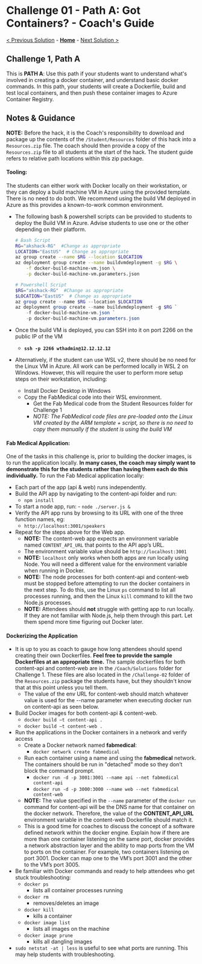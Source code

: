 # Challenge 01 - Path A: Got Containers? - Coach's Guide 

[< Previous Solution](./Solution-01.md) - **[Home](./README.md)** - [Next Solution >](./Solution-02A.md)

## Challenge 1, Path A

This is **PATH A**: Use this path if your students want to understand what's involved in creating a docker container, and understand basic docker commands.  In this path, your students will create a Dockerfile, build and test local containers, and then push these container images to Azure Container Registry.

## Notes & Guidance

**NOTE:** Before the hack, it is the Coach's responsibility to download and package up the contents of the `/Student/Resources` folder of this hack into a `Resources.zip` file. The coach should then provide a copy of the `Resources.zip` file to all students at the start of the hack.  The student guide refers to relative path locations within this zip package.

#### Tooling:
The students can either work with Docker locally on their workstation, or they can deploy a build machine VM in Azure using the provided template.  There is no need to do both.  We recommend using the build VM deployed in Azure as this provides a known-to-work common environment.

  - The following bash & powershell scripts can be provided to students to deploy the Build VM in Azure. Advise students to use one or the other depending on their platform.
	```bash
	# Bash Script
	RG="akshack-RG"  #Change as appropriate
	LOCATION="EastUS"  # Change as appropriate
	az group create --name $RG --location $LOCATION
	az deployment group create --name buildvmdeployment -g $RG \
    	-f docker-build-machine-vm.json \
		-p docker-build-machine-vm.parameters.json
	```
	```Powershell
	# Powershell Script
	$RG="akshack-RG"  #Change as appropriate
	$LOCATION="EastUS"  # Change as appropriate
	az group create --name $RG --location $LOCATION
	az deployment group create --name buildvmdeployment -g $RG `
    	-f docker-build-machine-vm.json `
		-p docker-build-machine-vm.parameters.json
	```

  - Once the build VM is deployed, you can SSH into it on port 2266 on the public IP of the VM
	- **`ssh -p 2266 wthadmin@12.12.12.12`**

- Alternatively, if the student can use WSL v2, there should be no need for the Linux VM in Azure. All work can be performed locally in WSL 2 on Windows.  However, this will require the user to perform more setup steps on their workstation, including:
	- Install Docker Desktop in Windows
	- Copy the FabMedical code into their WSL environment.
      - Get the Fab Medical code from the Student Resources folder for Challenge 1
      - _NOTE: The FabMedical code files are pre-loaded onto the Linux VM created by the ARM template + script, so there is no need to copy them manually if the student is using the build VM_

#### Fab Medical Application:
One of the tasks in this challenge is, prior to building the docker images, is to run the application locally.  **In many cases, the coach may simply want to demonstrate this for the students rather than having them each do this individually.**  To run the Fab Medical application locally:
- Each part of the app (api & web) runs independently.
- Build the API app by navigating to the content-api folder and run:
   	- `npm install`
- To start a node app, run:
       - `node ./server.js &`
- Verify the API app runs by browsing to its URL with one of the three function names, eg: 
   	- `http://localhost:3001/speakers`
- Repeat for the steps above for the Web app.
	- **NOTE:** The content-web app expects an environment variable named `CONTENT_API_URL` that points to the API app’s URL.
	- The environment variable value should be `http://localhost:3001`
	- **NOTE:** `localhost` only works when both apps are run locally using Node. You will need a different value for the environment variable when running in Docker.
	- **NOTE:** The node processes for both content-api and content-web must be stopped before attempting to run the docker containers in the next step. To do this, use the Linux `ps` command to list all processes running, and then the Linux `kill` command to kill the two Node.js processes.
	- **NOTE:** Attendees should **not** struggle with getting app to run locally.  If they are not familiar with Node.js, help them through this part.  Let them spend more time figuring out Docker later.

#### Dockerizing the Application
- It is up to you as coach to gauge how long attendees should spend creating their own Dockerfiles.  **Feel free to provide the sample Dockerfiles at an appropriate time.**  The sample dockerfiles for both content-api and content-web are in the `/Coach/Solutions` folder for Challenge 1. These files are also located in the `/Challenge-02` folder of the `Resources.zip` package the students have, but they shouldn't know that at this point unless you tell them.
	- The value of the env URL for content-web should match whatever value is used for the --name parameter when executing docker run on content-api as seen below.
- Build Docker images for both content-api & content-web. 
	- `docker build –t content-api .`
	- `docker build –t content-web .`
- Run the applications in the Docker containers in a network and verify access
	- Create a Docker network named **fabmedical**: 
		- `docker network create fabmedical`
	- Run each container using a name and using the **fabmedical** network. The containers should be run in "detached" mode so they don’t block the command prompt.
		- `docker run -d -p 3001:3001 --name api --net fabmedical content-api`
		- `docker run -d -p 3000:3000 --name web --net fabmedical content-web`
	- **NOTE:** The value specified in the `--name` parameter of the `docker run` command for content-api will be the DNS name for that container on the docker network.  Therefore, the value of the **CONTENT_API_URL** environment variable in the content-web Dockerfile should match it.
	- This is a good time for coaches to discuss the concept of a software defined network within the docker engine.  Explain how if there are more than one container listening on the same port, docker provides a network abstraction layer and the ability to map ports from the VM to ports on the container. For example, two containers listening on port 3001. Docker can map one to the VM’s port 3001 and the other to the VM’s port 3005.
- Be familiar with Docker commands and ready to help attendees who get stuck troubleshooting:
	- `docker ps `
		- lists all container processes running
	- `docker rm `
    	- removes/deletes an image
	- `docker kill `
    	- kills a container
	- `docker image list `
    	- lists all images on the machine
	- `docker image prune `
    	- kills all dangling images
- `sudo netstat -at | less` is useful to see what ports are running. This may help students with troubleshooting.



